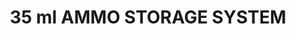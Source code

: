 ---
title: "35 ml AMMO STORAGE SYSTEM"
price: "TBA"
desc: "Opis nije dostupan"
img_path: "/assets/img/A.MIG-8006.jpg"
brand: AMMO
available: true
cat: "tools"
subcat: "ORGANIZERS"
subsubcat: "SS"
---